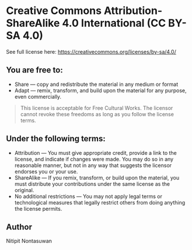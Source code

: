 Creative Commons Attribution-ShareAlike 4.0 International (CC BY-SA 4.0)
===

See full license here: https://creativecommons.org/licenses/by-sa/4.0/

You are free to:
---

- Share — copy and redistribute the material in any medium or format
- Adapt — remix, transform, and build upon the material for any purpose, even commercially.

> This license is acceptable for Free Cultural Works.
> The licensor cannot revoke these freedoms as long as you follow the license terms.

Under the following terms:
---

- Attribution — You must give appropriate credit, provide a link to the license, and indicate if changes were made. You may do so in any reasonable manner, but not in any way that suggests the licensor endorses you or your use.
- ShareAlike — If you remix, transform, or build upon the material, you must distribute your contributions under the same license as the original.
- No additional restrictions — You may not apply legal terms or technological measures that legally restrict others from doing anything the license permits.

## Author

Nitipit Nontasuwan
